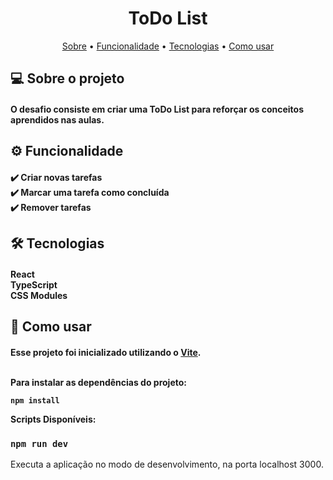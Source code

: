 ## <h1 align="center"> ToDo List </h1>

<p align="center">
  <a href="#-sobre-o-projeto">Sobre</a> •
  <a href="#-funcionalidade">Funcionalidade</a> •
  <a href="#-tecnologias">Tecnologias</a> •
  <a href="#-como-usar">Como usar </a>
</p>

## 💻 Sobre o projeto

<h4>
  O desafio consiste em criar uma ToDo List para reforçar os conceitos aprendidos nas aulas.
</h4>

## ⚙️ Funcionalidade

<h4>
  ✔️ Criar novas tarefas <br>
  ✔️ Marcar uma tarefa como concluída <br>
  ✔️ Remover tarefas
</h4>

## 🛠 Tecnologias

<h4>
  React <br>
  TypeScript <br>
  CSS Modules
</h4>

## 🧭 Como usar

<h4>
  Esse projeto foi inicializado utilizando o <a href="https://vitejs.dev">Vite</a>.
  <br>
  <br>

Para instalar as dependências do projeto:

```
npm install
```

  <p>Scripts Disponíveis:</p>
  
  ### `npm run dev`
  
  <p>Executa a aplicação no modo de desenvolvimento, na porta localhost 3000.</p>
</h4>
